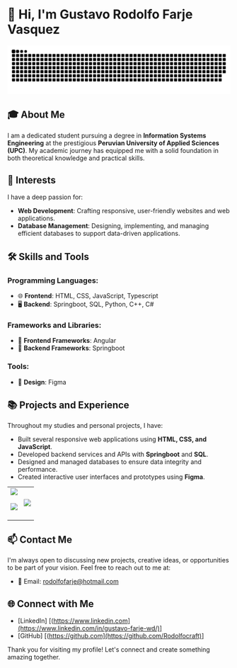 
# 👋 Hi, I'm Gustavo Rodolfo Farje Vasquez
<div align="center">
  <img src="https://github.com/1999AZZAR/1999AZZAR/blob/readme/resources/img/grid-snake.svg"
       alt="snake" /></a>
</div>

## 🎓 About Me
I am a dedicated student pursuing a degree in **Information Systems Engineering** at the prestigious **Peruvian University of Applied Sciences (UPC)**. My academic journey has equipped me with a solid foundation in both theoretical knowledge and practical skills.

## 🌟 Interests
I have a deep passion for:
- **Web Development**: Crafting responsive, user-friendly websites and web applications.
- **Database Management**: Designing, implementing, and managing efficient databases to support data-driven applications.

## 🛠️ Skills and Tools
### Programming Languages:
- 🌐 **Frontend**: HTML, CSS, JavaScript, Typescript
- 🖥️ **Backend**: Springboot, SQL, Python, C++, C#

### Frameworks and Libraries:
- 🔧 **Frontend Frameworks**: Angular
- 🔨 **Backend Frameworks**: Springboot

### Tools:
- 🎨 **Design**: Figma

## 📚 Projects and Experience
Throughout my studies and personal projects, I have:
- Built several responsive web applications using **HTML, CSS, and JavaScript**.
- Developed backend services and APIs with **Springboot** and **SQL**.
- Designed and managed databases to ensure data integrity and performance.
- Created interactive user interfaces and prototypes using **Figma**.
  
<p display="flex" align="center" >
<table justify-content="center" align="center">
<tr border="1 p" align="center">
<td width="50%">
  <img  align="left" width="100%" margin="10px" src="https://github-readme-stats.vercel.app/api?username=Rodolfocraft&theme=dark&show_icons=true&count_private=true" />
  <br></br>
  <img align="right" width="100%" margin="10px" src="https://github-readme-streak-stats.herokuapp.com/?user=Rodolfocraft&theme=dark&hide_border=false" /> 
    <br></br>
</td>
<td>
<img align-self="center" margin="10px" src="https://github-readme-stats.anuraghazra1.vercel.app/api/top-langs/?username=Rodolfocraft&theme=dark&hide_border=false&no-bg=true&no-frame=true&langs_count=10"/>
</td>
</tr>
</table>
</p>        


## 📫 Contact Me
I'm always open to discussing new projects, creative ideas, or opportunities to be part of your vision. Feel free to reach out to me at:
- 📧 Email: [rodolfofarje@hotmail.com](mailto:rodolfofarje@hotmail.com)

## 🌐 Connect with Me
- [LinkedIn] [(https://www.linkedin.com](https://www.linkedin.com/in/gustavo-farje-wd/)]
- [GitHub] [(https://github.com](https://github.com/Rodolfocraft)]

Thank you for visiting my profile! Let's connect and create something amazing together.
